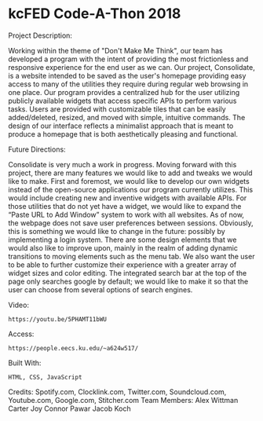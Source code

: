 # kcFED Code-A-Thon 2018
Project Description:

Working within the theme of "Don't Make Me Think", our team has developed a program with the intent of providing the most frictionless and responsive experience for the end user as we can. Our project, Consolidate, is a website intended to be saved as the user's homepage providing easy access to many of the utilities they require during regular web browsing in one place. Our program provides a centralized hub for the user utilizing publicly available widgets that access specific APIs to perform various tasks. Users are provided with customizable tiles that can be easily added/deleted, resized, and moved with simple, intuitive commands. The design of our interface reflects a minimalist approach that is meant to produce a homepage that is both aesthetically pleasing and functional.

Future Directions:

Consolidate is very much a work in progress. Moving forward with this project, there are many features we would like to add and tweaks we would like to make. First and foremost, we would like to develop our own widgets instead of the open-source applications our program currently utilizes. This would include creating new and inventive widgets with available APIs. For those utilities that do not yet have a widget, we would like to expand the “Paste URL to Add Window” system to work with all websites. As of now, the webpage does not save user preferences between sessions. Obviously, this is something we would like to change in the future: possibly by implementing a login system. There are some design elements that we would also like to improve upon, mainly in the realm of adding dynamic transitions to moving elements such as the menu tab. We also want the user to be able to further customize their experience with a greater array of widget sizes and color editing. The integrated search bar at the top of the page only searches google by default; we would like to make it so that the user can choose from several options of search engines.

Video:

	https://youtu.be/5PHAMT11bWU

Access:

	https://people.eecs.ku.edu/~a624w517/

Built With:

	HTML, CSS, JavaScript

Credits:
Spotify.com, Clocklink.com, Twitter.com, Soundcloud.com, Youtube.com, Google.com, Stitcher.com
Team Members:
	Alex Wittman
	Carter Joy
	Connor Pawar
	Jacob Koch
